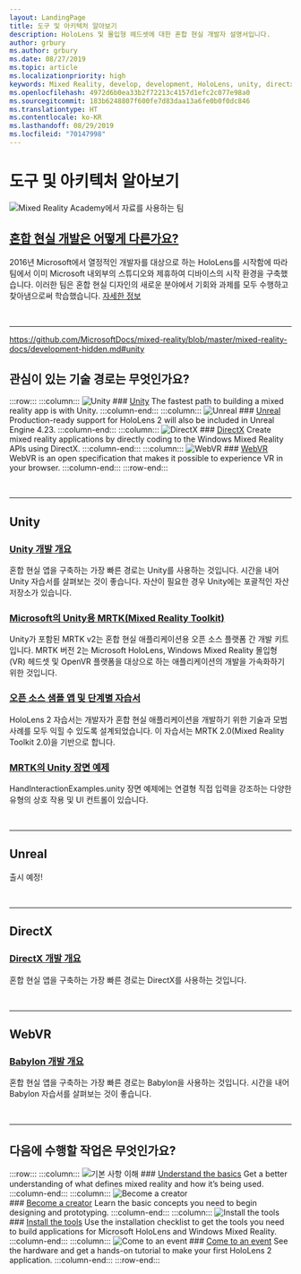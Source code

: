 ```yaml
---
layout: LandingPage
title: 도구 및 아키텍처 알아보기
description: HoloLens 및 몰입형 헤드셋에 대한 혼합 현실 개발자 설명서입니다.
author: grbury
ms.author: grbury
ms.date: 08/27/2019
ms.topic: article
ms.localizationpriority: high
keywords: Mixed Reality, develop, development, HoloLens, unity, directx
ms.openlocfilehash: 4972d6b0ea33b2f72213c4157d1efc2c077e98a0
ms.sourcegitcommit: 183b6248807f600fe7d83daa13a6fe0b0f0dc846
ms.translationtype: HT
ms.contentlocale: ko-KR
ms.lasthandoff: 08/29/2019
ms.locfileid: "70147998"
---
```

# <a name="learn-the-tools-and-architecture"></a>도구 및 아키텍처 알아보기


![Mixed Reality Academy에서 자료를 사용하는 팀](images/Development_Hero.png)

## <a name="how-is-mixed-reality-development-differentcase-study-expanding-the-design-process-for-mixed-realitymd"></a>[혼합 현실 개발은 어떻게 다른가요?](case-study-expanding-the-design-process-for-mixed-reality.md)

2016년 Microsoft에서 열정적인 개발자를 대상으로 하는 HoloLens를 시작함에 따라 팀에서 이미 Microsoft 내외부의 스튜디오와 제휴하여 디바이스의 시작 환경을 구축했습니다. 이러한 팀은 혼합 현실 디자인의 새로운 분야에서 기회와 과제를 모두 수행하고 찾아냄으로써 학습했습니다. [자세한 정보](case-study-expanding-the-design-process-for-mixed-reality.md)


<br>

---
https://github.com/MicrosoftDocs/mixed-reality/blob/master/mixed-reality-docs/development-hidden.md#unity

## <a name="what-technology-path-are-you-interested-in"></a>관심이 있는 기술 경로는 무엇인가요? 

:::row:::
    :::column:::
       ![Unity](images/unity_logo.png)
        ### [Unity](development-hidden.md#unity)
        The fastest path to building a mixed reality app is with Unity.
    :::column-end:::
    :::column:::
        ![Unreal](images/Unreal_logo.png)
         ### [Unreal](development-hidden.md#unreal)
        Production-ready support for HoloLens 2 will also be included in Unreal Engine 4.23.
    :::column-end:::
    :::column:::
        ![DirectX](images/DirectX_logo.png)
         ### [DirectX](development-hidden.md#directx)
        Create mixed reality applications by directly coding to the Windows Mixed Reality APIs using DirectX.
    :::column-end:::
    :::column:::
        ![WebVR](images/WebVR_logo.png)
         ### [WebVR](development-hidden.md#webvr)
        WebVR is an open specification that makes it possible to experience VR in your browser.
    :::column-end:::
:::row-end:::


<br>

---

## <a name="unity"></a>Unity


### <a name="unity-development-overviewunity-development-overviewmd"></a>[Unity 개발 개요](unity-development-overview.md)
혼합 현실 앱을 구축하는 가장 빠른 경로는 Unity를 사용하는 것입니다. 시간을 내어 Unity 자습서를 살펴보는 것이 좋습니다. 자산이 필요한 경우 Unity에는 포괄적인 자산 저장소가 있습니다. 
<br>

### <a name="microsofts-mixed-reality-toolkit-mrtk-for-unitymrtk-getting-startedmd"></a>[Microsoft의 Unity용 MRTK(Mixed Reality Toolkit)](mrtk-getting-started.md)
Unity가 포함된 MRTK v2는 혼합 현실 애플리케이션용 오픈 소스 플랫폼 간 개발 키트입니다. MRTK 버전 2는 Microsoft HoloLens, Windows Mixed Reality 몰입형(VR) 헤드셋 및 OpenVR 플랫폼을 대상으로 하는 애플리케이션의 개발을 가속화하기 위한 것입니다.
<br>

### <a name="open-source-sample-apps-and-step-by-step-tutorialstutorialsmd"></a>[오픈 소스 샘플 앱 및 단계별 자습서](tutorials.md)
HoloLens 2 자습서는 개발자가 혼합 현실 애플리케이션을 개발하기 위한 기술과 모범 사례를 모두 익힐 수 있도록 설계되었습니다. 이 자습서는 MRTK 2.0(Mixed Reality Toolkit 2.0)을 기반으로 합니다.
<br>

### <a name="example-unity-scenes-in-mrtkhttpsmicrosoftgithubiomixedrealitytoolkit-unitydocumentationreadme_handinteractionexampleshtml"></a>[MRTK의 Unity 장면 예제](https://microsoft.github.io/MixedRealityToolkit-Unity/Documentation/README_HandInteractionExamples.html)
HandInteractionExamples.unity 장면 예제에는 연결형 직접 입력을 강조하는 다양한 유형의 상호 작용 및 UI 컨트롤이 있습니다.

<br>

---

## <a name="unreal"></a>Unreal


출시 예정!

<br>

---

## <a name="directx"></a>DirectX


### <a name="directx-development-overviewdirectx-development-overviewmd"></a>[DirectX 개발 개요](directx-development-overview.md)

혼합 현실 앱을 구축하는 가장 빠른 경로는 DirectX를 사용하는 것입니다. 

<br>

---

## <a name="webvr"></a>WebVR


### <a name="babylon-development-overviewhttpsdocbabylonjscom"></a>[Babylon 개발 개요](https://doc.babylonjs.com/)

혼합 현실 앱을 구축하는 가장 빠른 경로는 Babylon을 사용하는 것입니다. 시간을 내어 Babylon 자습서를 살펴보는 것이 좋습니다.



<br>

---

## <a name="what-would-you-like-to-do-next"></a>다음에 수행할 작업은 무엇인가요?


:::row:::
    :::column:::
       ![기본 사항 이해](images/icon-lightbulb.jpg)
        ### [Understand the basics](index-hidden.md#understand-the-basics)
        Get a better understanding of what defines mixed reality and how it’s being used.
    :::column-end:::
    :::column:::
        ![Become a creator](images/icon-design.jpg)<br>
         ### [Become a creator](design-hidden.md)
        Learn the basic concepts you need to begin designing and prototyping.
    :::column-end:::
    :::column:::
        ![Install the tools](images/icon-design.jpg)
         ### [Install the tools](install-the-tools.md)
        Use the installation checklist to get the tools you need to build applications for Microsoft HoloLens and Windows Mixed Reality.
    :::column-end:::
    :::column:::
        ![Come to an event](images/icon-calendar.jpg)
         ### [Come to an event](sf-academy-events.md)
        See the hardware and get a hands-on tutorial to make your first HoloLens 2 application.
    :::column-end:::
:::row-end:::
